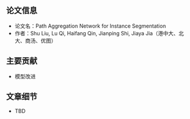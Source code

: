 ## 论文信息
* 论文名：Path Aggregation Network for Instance Segmentation
* 作者：Shu Liu, Lu Qi, Haifang Qin, Jianping Shi, Jiaya Jia（港中大、北大、商汤、优图）

## 主要贡献

* 模型改进

## 文章细节

* TBD

